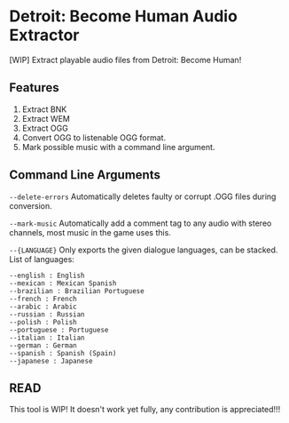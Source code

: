 # Detroit: Become Human Audio Extractor
[WIP] Extract playable audio files from Detroit: Become Human!

## Features
1. Extract BNK
2. Extract WEM
3. Extract OGG
4. Convert OGG to listenable OGG format.
5. Mark possible music with a command line argument.

## Command Line Arguments
`--delete-errors`
Automatically deletes faulty or corrupt .OGG files during conversion.

`--mark-music`
Automatically add a comment tag to any audio with stereo channels, most music in the game uses this.

`--{LANGUAGE}`
Only exports the given dialogue languages, can be stacked. 
List of languages:

```
--english : English
--mexican : Mexican Spanish
--brazilian : Brazilian Portuguese
--french : French
--arabic : Arabic
--russian : Russian
--polish : Polish
--portuguese : Portuguese
--italian : Italian
--german : German
--spanish : Spanish (Spain)
--japanese : Japanese
```

## READ
This tool is WIP! It doesn't work yet fully, any contribution is appreciated!!!
